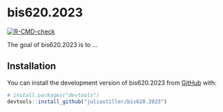 
<!-- README.md is generated from README.Rmd. Please edit that file -->

# bis620.2023

<!-- badges: start -->

[![R-CMD-check](https://github.com/juliastiller/bis620.2023/actions/workflows/r-test.yml/badge.svg)](https://github.com/juliastiller/bis620.2023/actions/workflows/r-test.yml)
<!-- badges: end -->

The goal of bis620.2023 is to …

## Installation

You can install the development version of bis620.2023 from
[GitHub](https://github.com/) with:

``` r
# install.packages("devtools")
devtools::install_github("juliastiller/bis620.2023")
```
